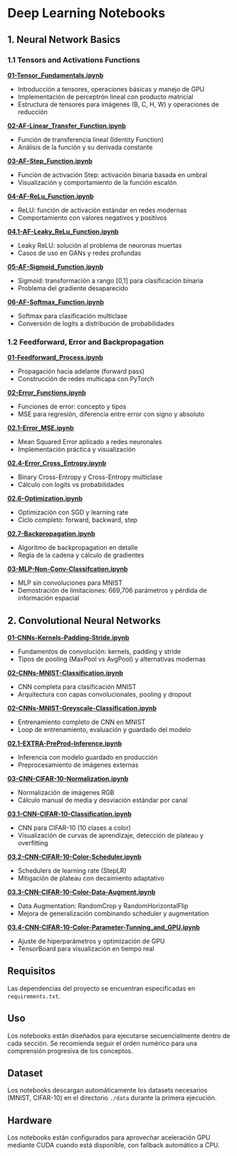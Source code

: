 # Deep Learning Notebooks

## 1. Neural Network Basics

### 1.1 Tensors and Activations Functions

[**01-Tensor_Fundamentals.ipynb**](1-Neural%20Network%20Basics/01-Tensors%20and%20Activations%20Functions/01-Tensor_Fundamentals.ipynb)
- Introducción a tensores, operaciones básicas y manejo de GPU
- Implementación de perceptrón lineal con producto matricial
- Estructura de tensores para imágenes (B, C, H, W) y operaciones de reducción

[**02-AF-Linear_Transfer_Function.ipynb**](1-Neural%20Network%20Basics/01-Tensors%20and%20Activations%20Functions/02-AF-Linear_Transfer_Function.ipynb)
- Función de transferencia lineal (Identity Function)
- Análisis de la función y su derivada constante

[**03-AF-Step_Function.ipynb**](1-Neural%20Network%20Basics/01-Tensors%20and%20Activations%20Functions/03-AF-Step_Function.ipynb)
- Función de activación Step: activación binaria basada en umbral
- Visualización y comportamiento de la función escalón

[**04-AF-ReLu_Function.ipynb**](1-Neural%20Network%20Basics/01-Tensors%20and%20Activations%20Functions/04-AF-ReLu_Function.ipynb)
- ReLU: función de activación estándar en redes modernas
- Comportamiento con valores negativos y positivos

[**04.1-AF-Leaky_ReLu_Function.ipynb**](1-Neural%20Network%20Basics/01-Tensors%20and%20Activations%20Functions/04.1-AF-Leaky_ReLu_Function.ipynb)
- Leaky ReLU: solución al problema de neuronas muertas
- Casos de uso en GANs y redes profundas

[**05-AF-Sigmoid_Function.ipynb**](1-Neural%20Network%20Basics/01-Tensors%20and%20Activations%20Functions/05-AF-Sigmoid_Function.ipynb)
- Sigmoid: transformación a rango [0,1] para clasificación binaria
- Problema del gradiente desaparecido

[**06-AF-Softmax_Function.ipynb**](1-Neural%20Network%20Basics/01-Tensors%20and%20Activations%20Functions/06-AF-Softmax_Function.ipynb)
- Softmax para clasificación multiclase
- Conversión de logits a distribución de probabilidades

### 1.2 Feedforward, Error and Backpropagation

[**01-Feedforward_Process.ipynb**](1-Neural%20Network%20Basics/02-Feedforward,%20Error%20and%20Backpropagation/01-Feedforward_Process.ipynb)
- Propagación hacia adelante (forward pass)
- Construcción de redes multicapa con PyTorch

[**02-Error_Functions.ipynb**](1-Neural%20Network%20Basics/02-Feedforward,%20Error%20and%20Backpropagation/02-Error_Functions.ipynb)
- Funciones de error: concepto y tipos
- MSE para regresión, diferencia entre error con signo y absoluto

[**02.1-Error_MSE.ipynb**](1-Neural%20Network%20Basics/02-Feedforward,%20Error%20and%20Backpropagation/02.1-Error_MSE.ipynb)
- Mean Squared Error aplicado a redes neuronales
- Implementación práctica y visualización

[**02.4-Error_Cross_Entropy.ipynb**](1-Neural%20Network%20Basics/02-Feedforward,%20Error%20and%20Backpropagation/02.4-Error_Cross_Entropy.ipynb)
- Binary Cross-Entropy y Cross-Entropy multiclase
- Cálculo con logits vs probabilidades

[**02.6-Optimization.ipynb**](1-Neural%20Network%20Basics/02-Feedforward,%20Error%20and%20Backpropagation/02.6-Optimization.ipynb)
- Optimización con SGD y learning rate
- Ciclo completo: forward, backward, step

[**02.7-Backpropagation.ipynb**](1-Neural%20Network%20Basics/02-Feedforward,%20Error%20and%20Backpropagation/02.7-Backpropagation.ipynb)
- Algoritmo de backpropagation en detalle
- Regla de la cadena y cálculo de gradientes

[**03-MLP-Non-Conv-Classifcation.ipynb**](1-Neural%20Network%20Basics/02-Feedforward,%20Error%20and%20Backpropagation/03-MLP-Non-Conv-Classifcation.ipynb)
- MLP sin convoluciones para MNIST
- Demostración de limitaciones: 669,706 parámetros y pérdida de información espacial

## 2. Convolutional Neural Networks

[**01-CNNs-Kernels-Padding-Stride.ipynb**](2-Convolutional%20Neural%20Networks/01-CNNs-Kernels-Padding-Stride.ipynb)
- Fundamentos de convolución: kernels, padding y stride
- Tipos de pooling (MaxPool vs AvgPool) y alternativas modernas

[**02-CNNs-MNIST-Classification.ipynb**](2-Convolutional%20Neural%20Networks/02-CNNs-MNIST-Classification.ipynb)
- CNN completa para clasificación MNIST
- Arquitectura con capas convolucionales, pooling y dropout

[**02-CNNs-MNIST-Greyscale-Classification.ipynb**](2-Convolutional%20Neural%20Networks/02-CNNs-MNIST-Greyscale-Classification.ipynb)
- Entrenamiento completo de CNN en MNIST
- Loop de entrenamiento, evaluación y guardado del modelo

[**02.1-EXTRA-PreProd-Inference.ipynb**](2-Convolutional%20Neural%20Networks/02.1-EXTRA-PreProd-Inference.ipynb)
- Inferencia con modelo guardado en producción
- Preprocesamiento de imágenes externas

[**03-CNN-CIFAR-10-Normalization.ipynb**](2-Convolutional%20Neural%20Networks/03-CNN-CIFAR-10-Normalization.ipynb)
- Normalización de imágenes RGB
- Cálculo manual de media y desviación estándar por canal

[**03.1-CNN-CIFAR-10-Classification.ipynb**](2-Convolutional%20Neural%20Networks/03.1-CNN-CIFAR-10-Classification.ipynb)
- CNN para CIFAR-10 (10 clases a color)
- Visualización de curvas de aprendizaje, detección de plateau y overfitting

[**03.2-CNN-CIFAR-10-Color-Scheduler.ipynb**](2-Convolutional%20Neural%20Networks/03.2-CNN-CIFAR-10-Color-Scheduler.ipynb)
- Schedulers de learning rate (StepLR)
- Mitigación de plateau con decaimiento adaptativo

[**03.3-CNN-CIFAR-10-Color-Data-Augment.ipynb**](2-Convolutional%20Neural%20Networks/03.3-CNN-CIFAR-10-Color-Data-Augment.ipynb)
- Data Augmentation: RandomCrop y RandomHorizontalFlip
- Mejora de generalización combinando scheduler y augmentation

[**03.4-CNN-CIFAR-10-Color-Parameter-Tunning_and_GPU.ipynb**](2-Convolutional%20Neural%20Networks/03.4-CNN-CIFAR-10-Color-Parameter-Tunning_and_GPU.ipynb)
- Ajuste de hiperparámetros y optimización de GPU
- TensorBoard para visualización en tiempo real

## Requisitos

Las dependencias del proyecto se encuentran especificadas en `requirements.txt`.

## Uso

Los notebooks están diseñados para ejecutarse secuencialmente dentro de cada sección. Se recomienda seguir el orden numérico para una comprensión progresiva de los conceptos.

## Dataset

Los notebooks descargan automáticamente los datasets necesarios (MNIST, CIFAR-10) en el directorio `./data` durante la primera ejecución.

## Hardware

Los notebooks están configurados para aprovechar aceleración GPU mediante CUDA cuando está disponible, con fallback automático a CPU.

